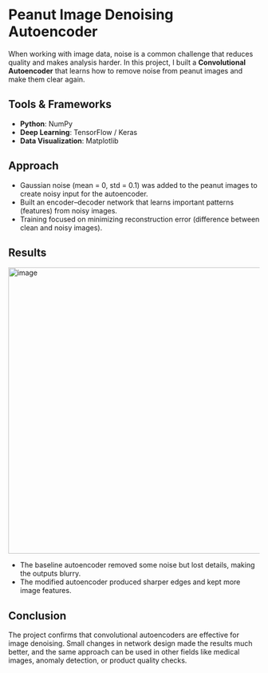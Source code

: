 # Peanut Image Denoising Autoencoder
When working with image data, noise is a common challenge that reduces quality and makes analysis harder. In this project, I built a **Convolutional Autoencoder** that learns how to remove noise from peanut images and make them clear again.

## Tools & Frameworks
- **Python**: NumPy
- **Deep Learning**: TensorFlow / Keras
- **Data Visualization**: Matplotlib
  
## Approach
- Gaussian noise (mean = 0, std = 0.1) was added to the peanut images to create noisy input for the autoencoder.
- Built an encoder–decoder network that learns important patterns (features) from noisy images.
- Training focused on minimizing reconstruction error (difference between clean and noisy images).

## Results
<img width="885" height="573" alt="image" src="https://github.com/user-attachments/assets/4422a7be-47d2-4d68-ae9b-980ce52b1c2d" />

- The baseline autoencoder removed some noise but lost details, making the outputs blurry.
- The modified autoencoder produced sharper edges and kept more image features.
  
## Conclusion
The project confirms that convolutional autoencoders are effective for image denoising. Small changes in network design made the results much better, and the same approach can be used in other fields like medical images, anomaly detection, or product quality checks.

